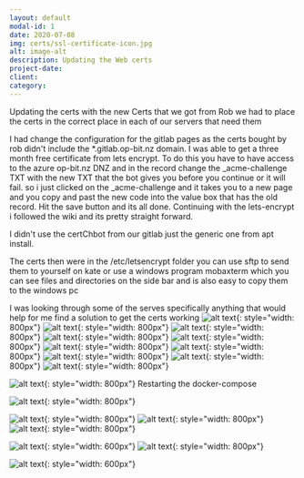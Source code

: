 ```yaml
---
layout: default
modal-id: 1
date: 2020-07-08
img: certs/ssl-certificate-icon.jpg
alt: image-alt
description: Updating the Web certs 
project-date: 
client:
category:
---
```


Updating the certs with the new Certs that we got from Rob 
we had to place the certs in the correct place in each of our servers that need them

I had change the configuration for the gitlab pages as the certs bought by rob didn't include the *.gitlab.op-bit.nz domain. 
I was able to get a three month free certificate from lets encrypt. To do this you have to have access to the azure op-bit.nz DNZ and in the record change the _acme-challenge TXT with the new TXT that the bot gives you before you continue or it will fail. so i just clicked on the _acme-challenge and it takes you to a new page and you copy and past the new code into the value box that has the old record. Hit the save button and its all done. Continuing with the lets-encrypt i followed the wiki and its pretty straight forward.

I didn't use the certChbot from our gitlab just the generic one from apt install.

The certs then were in the /etc/letsencrypt folder you can use sftp to send them to yourself on kate or use a windows program mobaxterm which you can see files and directories on the side bar and is also easy to copy them to the windows pc




I was looking through some of the serves specifically anything that would help for me find a solution to get the certs working 
![alt text]( img/certs/cert1.png ){: style="width: 800px"}
![alt text]( img/certs/cert2.png ){: style="width: 800px"}
![alt text]( img/certs/cert4.png ){: style="width: 800px"}
![alt text]( img/certs/cert6.png ){: style="width: 800px"}
![alt text]( img/certs/cert7.png ){: style="width: 800px"}
![alt text]( img/certs/cert8.png ){: style="width: 800px"}
![alt text]( img/certs/cert9.png ){: style="width: 800px"}
![alt text]( img/certs/cert10.png ){: style="width: 800px"}
![alt text]( img/certs/cert13.png ){: style="width: 800px"}
![alt text]( img/certs/cert17.png ){: style="width: 800px"}


![alt text]( img/certs/cert14.png ){: style="width: 800px"}
Restarting the docker-compose 


![alt text]( img/certs/cert15.png ){: style="width: 800px"}


![alt text]( img/certs/cert16.png ){: style="width: 800px"}
![alt text]( img/certs/cert18.png ){: style="width: 800px"}
![alt text]( img/certs/cert19.png ){: style="width: 800px"}

![alt text]( img/certs/cert20.png ){: style="width: 600px"}
![alt text]( img/certs/cert21.png ){: style="width: 800px"}


![alt text]( img/certs/cert22.png ){: style="width: 600px"}


